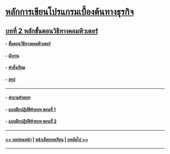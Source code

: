 # [หลักการเขียนโปรแกรมเบื้องต้นทางธุรกิจ](../README.md)
## [บทที่ 2 หลักขั้นตอนวิธีทางคอมพิวเตอร์](README.md)
#### - [ขั้นตอนวิธีทางคอมพิวเตอร์](0201.md)
#### - [ผังงาน](0202.md)
#### - [คำสั่งเทียม](0203.md)
#### - [สรุป](0210.md)
---
#### - [คำถามท้ายบท](0230.md)
#### - [แบบฝึกปฏิบัติท้ายบท ตอนที่ 1](0250.md)
#### - [แบบฝึกปฏิบัติท้ายบท ตอนที่ 2](0270.md)
---
#### [<< บทก่อนหน้า](../Chapter01/README.md) | [หน้าเลือกบทเรียน](../README.md) | [บทถัดไป >>](../Chapter03/README.md)
---
